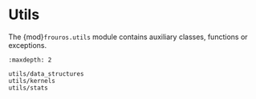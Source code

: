 # Utils

The {mod}`frouros.utils` module contains auxiliary classes, functions or exceptions.

```{toctree}
:maxdepth: 2

utils/data_structures
utils/kernels
utils/stats
```